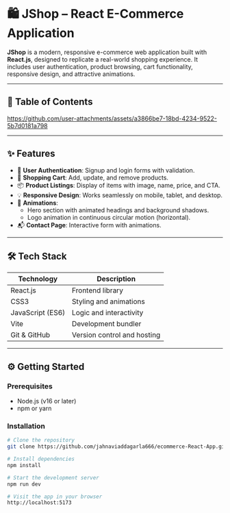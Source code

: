 # 🛍️ JShop – React E-Commerce Application

**JShop** is a modern, responsive e-commerce web application built with **React.js**, designed to replicate a real-world shopping experience. It includes user authentication, product browsing, cart functionality, responsive design, and attractive animations.

---

## 📌 Table of Contents


https://github.com/user-attachments/assets/a3866be7-18bd-4234-9522-5b7d0181a798


---

## ✨ Features

- 🔐 **User Authentication**: Signup and login forms with validation.
- 🛒 **Shopping Cart**: Add, update, and remove products.
- 📦 **Product Listings**: Display of items with image, name, price, and CTA.
- 💡 **Responsive Design**: Works seamlessly on mobile, tablet, and desktop.
- 🎨 **Animations**:
  - Hero section with animated headings and background shadows.
  - Logo animation in continuous circular motion (horizontal).
- 📬 **Contact Page**: Interactive form with animations.

---

## 🛠️ Tech Stack

| Technology       | Description                      |
|------------------|----------------------------------|
| React.js         | Frontend library                 |
| CSS3             | Styling and animations           |
| JavaScript (ES6) | Logic and interactivity          |
| Vite             | Development bundler              |
| Git & GitHub     | Version control and hosting      |

---

## ⚙️ Getting Started

### Prerequisites

- Node.js (v16 or later)
- npm or yarn

### Installation

```bash
# Clone the repository
git clone https://github.com/jahnaviaddagarla666/ecommerce-React-App.git

# Install dependencies
npm install

# Start the development server
npm run dev

# Visit the app in your browser
http://localhost:5173
